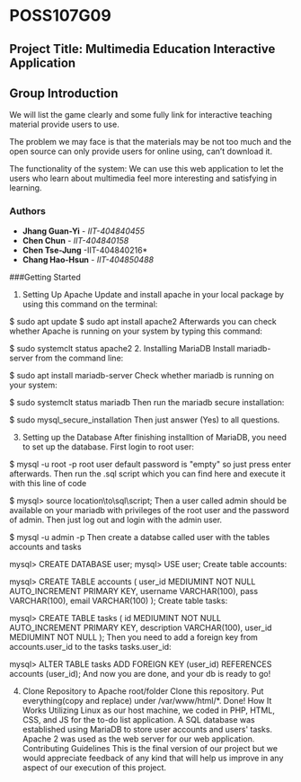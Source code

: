 # POSS107G09

## Project Title: Multimedia Education Interactive Application

## Group Introduction
We will list the game clearly and some fully link for interactive teaching material provide users to use.

 

The problem we may face is that the materials may be not too much and the open source can only provide users for online using, can’t download it.

 

The functionality of the system: We can use this web application to let the users who learn about multimedia feel more interesting and satisfying in learning.

### Authors

* **Jhang Guan-Yi** - *IIT-404840455*
* **Chen Chun** - *IIT-404840158* 
* **Chen Tse-Jung** -IIT-404840216*
* **Chang Hao-Hsun** - *IIT-404850488*

###Getting Started
1. Setting Up Apache
Update and install apache in your local package by using this command on the terminal:

$ sudo apt update
$ sudo apt install apache2
Afterwards you can check whether Apache is running on your system by typing this command:

$ sudo systemclt status apache2
2. Installing MariaDB
Install mariadb-server from the command line:

$ sudo apt install mariadb-server
Check whether mariadb is running on your system:

$ sudo systemclt status mariadb
Then run the mariadb secure installation:

$ sudo mysql_secure_installation
Then just answer (Yes) to all questions.

3. Setting up the Database
After finishing installtion of MariaDB, you need to set up the database. First login to root user:

$ mysql -u root -p
root user default password is "empty" so just press enter afterwards. Then run the .sql script which you can find here and execute it with this line of code

$ mysql> source location\to\sql\script;
Then a user called admin should be available on your mariadb with privileges of the root user and the password of admin. Then just log out and login with the admin user.

$ mysql -u admin -p
Then create a databse called user with the tables accounts and tasks

mysql> CREATE DATABASE user;
mysql> USE user;
Create table accounts:

mysql> CREATE TABLE accounts (
  user_id MEDIUMINT NOT NULL AUTO_INCREMENT PRIMARY KEY,
  username VARCHAR(100),
  pass VARCHAR(100),
  email VARCHAR(100)
  );
Create table tasks:

mysql> CREATE TABLE tasks (
  id MEDIUMINT NOT NULL AUTO_INCREMENT PRIMARY KEY,
  description VARCHAR(100),
  user_id MEDIUMINT NOT NULL
);
Then you need to add a foreign key from accounts.user_id to the tasks tasks.user_id:

mysql> ALTER TABLE tasks
  ADD FOREIGN KEY (user_id) REFERENCES accounts (user_id);
And now you are done, and your db is ready to go!

4. Clone Repository to Apache root/folder
Clone this repository.
Put everything(copy and replace) under /var/www/html/*.
Done!
How It Works
Utilizing Linux as our host machine, we coded in PHP, HTML, CSS, and JS for the to-do list application.
A SQL database was established using MariaDB to store user accounts and users' tasks.
Apache 2 was used as the web server for our web application.
Contributing Guidelines
This is the final version of our project but we would appreciate feedback of any kind that will help us improve in any aspect of our execution of this project.

